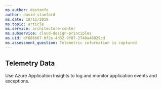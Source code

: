```yaml
---
ms.author: dastanfo
author: david-stanford
ms.date: 10/11/2019
ms.topic: article
ms.service: architecture-center
ms.subservice: cloud-design-principles
ms.uid: df688b67-0f2e-4d32-9f07-2748a48829cd
ms.assessment_question: Telemetric information is captured
---
```

## Telemetry Data


Use Azure Application Insights to log and monitor application events and exceptions.